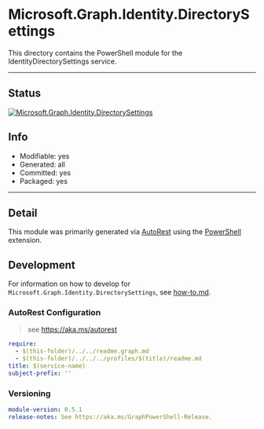<!-- region Generated -->
# Microsoft.Graph.Identity.DirectorySettings
This directory contains the PowerShell module for the IdentityDirectorySettings service.

---
## Status
[![Microsoft.Graph.Identity.DirectorySettings](https://img.shields.io/powershellgallery/v/Microsoft.Graph.Identity.DirectorySettings.svg?style=flat-square&label=Microsoft.Graph.Identity.DirectorySettings "Microsoft.Graph.Identity.DirectorySettings")](https://www.powershellgallery.com/packages/Microsoft.Graph.Identity.DirectorySettings/)

## Info
- Modifiable: yes
- Generated: all
- Committed: yes
- Packaged: yes

---
## Detail
This module was primarily generated via [AutoRest](https://github.com/Azure/autorest) using the [PowerShell](https://github.com/Azure/autorest.powershell) extension.

## Development
For information on how to develop for `Microsoft.Graph.Identity.DirectorySettings`, see [how-to.md](how-to.md).
<!-- endregion -->

### AutoRest Configuration

> see https://aka.ms/autorest

``` yaml
require:
  - $(this-folder)/../../readme.graph.md
  - $(this-folder)/../../../profiles/$(title)/readme.md
title: $(service-name)
subject-prefix: ''

```
### Versioning

``` yaml
module-version: 0.5.1
release-notes: See https://aka.ms/GraphPowerShell-Release.
```
